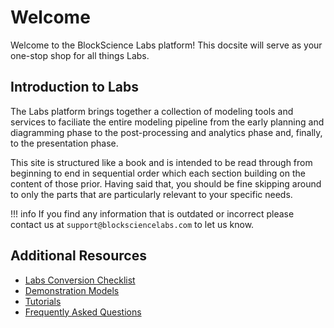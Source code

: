 # Welcome
Welcome to the BlockScience Labs platform! This docsite will serve as your one-stop shop for all things Labs.

## Introduction to Labs
The Labs platform brings together a collection of modeling tools and services to faciliate the entire modeling pipeline from the early planning and diagramming phase to the post-processing and analytics phase and, finally, to the presentation phase.

This site is structured like a book and is intended to be read through from beginning to end in sequential order which each section building on the content of those prior. Having said that, you should be fine skipping around to only the parts that are particularly relevant to your specific needs.

!!! info
If you find any information that is outdated or incorrect please contact us at `support@blocksciencelabs.com` to let us know.

## Additional Resources
- [Labs Conversion Checklist](docs/labs-conversion-checklist.md)
- [Demonstration Models](models/index.md)
- [Tutorials](tutorials/index.md)
- [Frequently Asked Questions](faq/index.md)